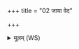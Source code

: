 +++
title = "02 जाया वेद"

+++
<details><summary>मूलम् (WS)</summary>

जाया वेद वो अप्सरसो गन्धर्वाः पतयो यूयम् ।  
अप क्रामत् पुरुषादमर्त्या मर्त्यं मा सचध्वम् ॥ २ ॥
</details>